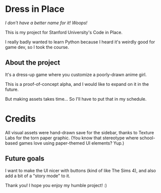 # Dress in Place
*I don't have a better name for it! Woops!*

This is my project for Stanford University's Code in Place.

I really badly wanted to learn Python because I heard it's weirdly good for game dev, so I took the course.

## About the project
It's a dress-up game where you customize a poorly-drawn anime girl.

This is a proof-of-concept alpha, and I would like to expand on it in the future.

But making assets takes time... So I'll have to put that in my schedule.

# Credits
All visual assets were hand-drawn save for the sidebar, thanks to Texture Labs for the torn paper graphic. (You know that stereotype where school-based games love using paper-themed UI elements? Yup.)

## Future goals
I want to make the UI nicer with buttons (kind of like The Sims 4), and also add a bit of a "story mode" to it.

Thank you! I hope you enjoy my humble project! :)